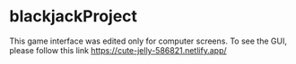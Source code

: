 # blackjackProject
This game interface was edited only for computer screens.
To see the GUI, please follow this link https://cute-jelly-586821.netlify.app/
